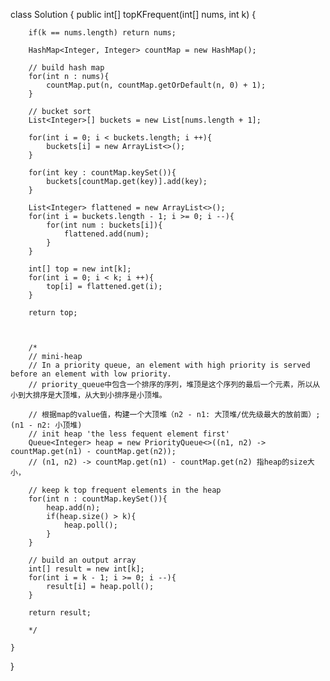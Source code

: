 class Solution {
    public int[] topKFrequent(int[] nums, int k) {
        
        if(k == nums.length) return nums;
        
        HashMap<Integer, Integer> countMap = new HashMap();
        
        // build hash map
        for(int n : nums){
            countMap.put(n, countMap.getOrDefault(n, 0) + 1);
        }
        
        // bucket sort
        List<Integer>[] buckets = new List[nums.length + 1];
        
        for(int i = 0; i < buckets.length; i ++){
            buckets[i] = new ArrayList<>();
        }
        
        for(int key : countMap.keySet()){
            buckets[countMap.get(key)].add(key);
        }
        
        List<Integer> flattened = new ArrayList<>();
        for(int i = buckets.length - 1; i >= 0; i --){
            for(int num : buckets[i]){
                flattened.add(num);
            }
        }
        
        int[] top = new int[k];
        for(int i = 0; i < k; i ++){
            top[i] = flattened.get(i);
        }
        
        return top;
        
        
        
        /*    
        // mini-heap
        // In a priority queue, an element with high priority is served before an element with low priority.
        // priority_queue中包含一个排序的序列，堆顶是这个序列的最后一个元素，所以从小到大排序是大顶堆，从大到小排序是小顶堆。
        
        // 根据map的value值，构建一个大顶堆（n2 - n1: 大顶堆/优先级最大的放前面）; (n1 - n2: 小顶堆)
        // init heap 'the less fequent element first'
        Queue<Integer> heap = new PriorityQueue<>((n1, n2) -> countMap.get(n1) - countMap.get(n2));
        // (n1, n2) -> countMap.get(n1) - countMap.get(n2) 指heap的size大小，
            
        // keep k top frequent elements in the heap
        for(int n : countMap.keySet()){
            heap.add(n);
            if(heap.size() > k){
                heap.poll();
            }
        }
        
        // build an output array
        int[] result = new int[k];
        for(int i = k - 1; i >= 0; i --){
            result[i] = heap.poll();
        }
        
        return result;
        
        */
        
    }
}